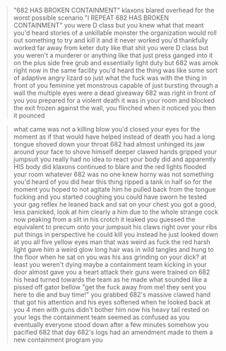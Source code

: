 >"682 HAS BROKEN CONTAINMENT"
>klaxons blared overhead for the worst possible scenario
>"I REPEAT 682 HAS BROKEN CONTAINMENT"
>you were D class but you knew what that meant
>you'd heard stories of a unkillable monster
>the organization would roll out something to try and kill it
>and it never worked
>you'd thankfully worked far away from keter duty like that shit
>you were D class but you weren't a murderer or anything like that
>just press ganged into it
>on the plus side free grub and essentially light duty
>but 682 was amok right now
>in the same facility
>you'd heard the thing was like some sort of adaptive angry lizard
>so just what the fuck was with the thing in front of you
>feminine yet monstrous
>capable of just bursting through a wall
>the multiple eyes were a dead giveaway
>682 was right in front of you
>you prepared for a violent death
>it was in your room and blocked the exit
>frozen against the wall, you flinched when it noticed you
>then it pounced

>what came was not a killing blow
>you'd closed your eyes for the moment
>as if that would have helped
>instead of death you had a long tongue shoved down your throat
>682 had almost unhinged its jaw around your face to shove himself deeper
>clawed hands gripped your jumpsuit
>you really had no idea to react
>your body did
>and apparently HIS body did
>klaxons continued to blare and the red lights flooded your room
>whatever 682 was no one knew
>horny was not something you'd heard of
>you did hear this thing ripped a tank in half
>so for the moment you hoped to not agitate him
>he pulled back from the tongue fucking and you started coughing
>you could have sworn he tested your gag reflex
>he leaned back and sat on your chest
>you got a good, less panicked, look at him
>clearly a him
>due to the whole strange cock now peaking from a slit in his crotch
>it leaked you guessed the equivalent to precum onto your jumpsuit
>his claws right over your ribs put things in perspective
>he could kill you
>instead he just looked down at you
>all five yellow eyes
>man that was weird as fuck
>the red harsh light gave him a weird glow
>long hair was in wild tangles and hung to the floor when he sat on you
>was his ass grinding on your dick?
>at least you weren't dying
>maybe
>a containment team kicking in your door almost gave you a heart attack
>their guns were trained on 682
>his head turned towards the team as he made what sounded like a pissed off gator bellow
>"get the fuck away from me! they sent you here to die and buy time!"
>you grabbed 682's massive clawed hand
>that got his attention and his eyes softened when he looked back at you
>4 men with guns didn't bother him now
>his heavy tail rested on your legs
>the containment team seemed as confused as you
>eventually everyone stood down after a few minutes
>somehow you pacified 682
>that day 682's logs had an amendment made to them
>a new containment program
>you